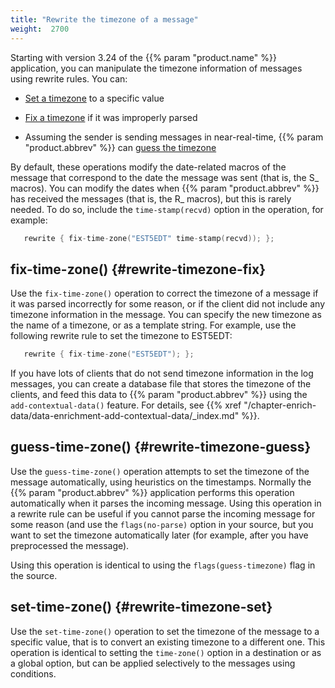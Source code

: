 ```yaml
---
title: "Rewrite the timezone of a message"
weight:  2700
---
```

<!-- DISCLAIMER: This file is based on the syslog-ng Open Source Edition documentation https://github.com/balabit/syslog-ng-ose-guides/commit/2f4a52ee61d1ea9ad27cb4f3168b95408fddfdf2 and is used under the terms of The syslog-ng Open Source Edition Documentation License. The file has been modified by Axoflow. -->

Starting with version 3.24 of the {{% param "product.name" %}} application, you can manipulate the timezone information of messages using rewrite rules. You can:

  - [Set a timezone](#rewrite-timezone-set) to a specific value

  - [Fix a timezone](#rewrite-timezone-fix) if it was improperly parsed

  - Assuming the sender is sending messages in near-real-time, {{% param "product.abbrev" %}} can [guess the timezone](#rewrite-timezone-guess)

By default, these operations modify the date-related macros of the message that correspond to the date the message was sent (that is, the S_ macros). You can modify the dates when {{% param "product.abbrev" %}} has received the messages (that is, the R_ macros), but this is rarely needed. To do so, include the `time-stamp(recvd)` option in the operation, for example:

```c
   rewrite { fix-time-zone("EST5EDT" time-stamp(recvd)); };
```


## fix-time-zone() {#rewrite-timezone-fix}

Use the `fix-time-zone()` operation to correct the timezone of a message if it was parsed incorrectly for some reason, or if the client did not include any timezone information in the message. You can specify the new timezone as the name of a timezone, or as a template string. For example, use the following rewrite rule to set the timezone to EST5EDT:

```c
   rewrite { fix-time-zone("EST5EDT"); };
```

If you have lots of clients that do not send timezone information in the log messages, you can create a database file that stores the timezone of the clients, and feed this data to {{% param "product.abbrev" %}} using the `add-contextual-data()` feature. For details, see {{% xref "/chapter-enrich-data/data-enrichment-add-contextual-data/_index.md" %}}.



## guess-time-zone() {#rewrite-timezone-guess}

Use the `guess-time-zone()` operation attempts to set the timezone of the message automatically, using heuristics on the timestamps. Normally the {{% param "product.abbrev" %}} application performs this operation automatically when it parses the incoming message. Using this operation in a rewrite rule can be useful if you cannot parse the incoming message for some reason (and use the `flags(no-parse)` option in your source, but you want to set the timezone automatically later (for example, after you have preprocessed the message).

Using this operation is identical to using the `flags(guess-timezone)` flag in the source.



## set-time-zone() {#rewrite-timezone-set}

Use the `set-time-zone()` operation to set the timezone of the message to a specific value, that is to convert an existing timezone to a different one. This operation is identical to setting the `time-zone()` option in a destination or as a global option, but can be applied selectively to the messages using conditions.

